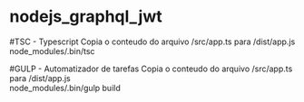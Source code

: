 # nodejs_graphql_jwt

#TSC - Typescript
Copia o conteudo do arquivo /src/app.ts para /dist/app.js <br>
node_modules/.bin/tsc

#GULP - Automatizador de tarefas
Copia o conteudo do arquivo /src/app.ts para /dist/app.js <br>
node_modules/.bin/gulp build
